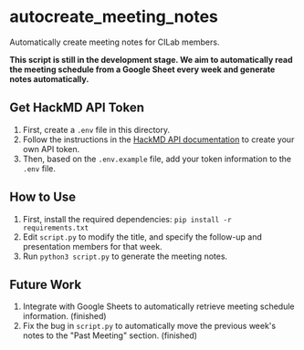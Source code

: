 # autocreate_meeting_notes
Automatically create meeting notes for CILab members.

**This script is still in the development stage. We aim to automatically read the meeting schedule from a Google Sheet every week and generate notes automatically.**

## Get HackMD API Token
1. First, create a `.env` file in this directory.
2. Follow the instructions in the [HackMD API documentation](https://hackmd.io/@hackmd-api/developer-portal/https%3A%2F%2Fhackmd.io%2F%40hackmd-api%2Fhow-to-issue-an-api-token?utm_source=settings-api&utm_medium=inline-cta) to create your own API token. 
3. Then, based on the `.env.example` file, add your token information to the `.env` file.

## How to Use

1. First, install the required dependencies: `pip install -r requirements.txt`
2. Edit `script.py` to modify the title, and specify the follow-up and presentation members for that week.
3. Run `python3 script.py` to generate the meeting notes.

## Future Work
1. Integrate with Google Sheets to automatically retrieve meeting schedule information. (finished)
2. Fix the bug in `script.py` to automatically move the previous week's notes to the "Past Meeting" section. (finished)
